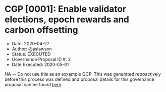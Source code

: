 # CGP [0001]: Enable validator elections, epoch rewards and carbon offsetting

- Date: 2020-04-27
- Author: @aslawson
- Status: EXECUTED
- Governance Proposal ID #: 2
- Date Executed: 2020-05-01

NA -- Do not use this as an exxample GCP.  This was generated retroactively before this process was defined and proposal details for this governance proposal can be found [here](https://gist.github.com/aslawson/a1f693f0e4c5fd391eac463237c4182a).
